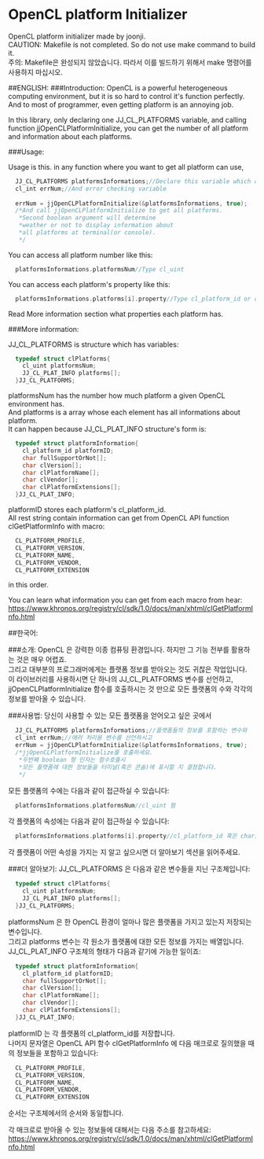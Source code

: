 # OpenCL platform Initializer
OpenCL platform initializer made by joonji.<br />
CAUTION: Makefile is not completed. So do not use make command to build it.<br />
주의: Makefile은 완성되지 않았습니다. 따라서 이를 빌드하기 위해서 make 명령어를 사용하지 마십시오.<br />

##ENGLISH:
###Introduction:
  OpenCL is a powerful heterogeneous computing environment, but it is so hard to control it's function perfectly.
  And to most of programmer, even getting platform is an annoying job.
  
  In this library, only declaring one JJ_CL_PLATFORMS variable, and calling function jjOpenCLPlatformInitialize,
  you can get the number of all platform and information about each platforms.

###Usage:
  
  Usage is this. in any function where you want to get all platform can use,
  
```c
  JJ_CL_PLATFORMS platformsInformations;//Declare this variable which contains platforms' information
  cl_int errNum;//And error checking variable
  
  errNum = jjOpenCLPlatformInitialize(&platformsInformations, true);
  /*And call jjOpenCLPlatformInitialize to get all platforms.
   *Second boolean argument will determine
   *weather or not to display information about
   *all platforms at terminal(or console).
   */
```
  
  You can access all platform number like this:
```c
  platformsInformations.platformsNum//Type cl_uint
```
  You can access each platform's property like this:
```c
  platformsInformations.platforms[i].property//Type cl_platform_id or char[]
```  
  Read More information section what properties each platform has.
  
###More information:
  
  JJ_CL_PLATFORMS is structure which has variables:
```c
  typedef struct clPlatforms{
  	cl_uint platformsNum;
  	JJ_CL_PLAT_INFO platforms[];
  }JJ_CL_PLATFORMS;
```
  platformsNum has the number how much platform a given OpenCL environment has.<br />
  And platforms is a array whose each element has all informations about platform.<br />
  It can happen because JJ_CL_PLAT_INFO structure's form is:
```c
  typedef struct platformInformation{
  	cl_platform_id platformID;
  	char fullSupportOrNot[];
  	char clVersion[];
  	char clPlatformName[];
  	char clVendor[];
  	char clPlatformExtensions[];
  }JJ_CL_PLAT_INFO;
```
  platformID stores each platform's cl_platform_id.<br />
  All rest string contain information can get from OpenCL API function clGetPlatformInfo with macro:
```c
  CL_PLATFORM_PROFILE,
  CL_PLATFORM_VERSION,
  CL_PLATFORM_NAME,
  CL_PLATFORM_VENDOR,
  CL_PLATFORM_EXTENSION
```
  in this order.
  
  You can learn what information you can get from each macro from hear: https://www.khronos.org/registry/cl/sdk/1.0/docs/man/xhtml/clGetPlatformInfo.html
  


##한국어:

###소개:
  OpenCL 은 강력한 이종 컴퓨팅 환경입니다. 하지만 그 기능 전부를 활용하는 것은 매우 어렵죠.<br />
  그리고 대부분의 프로그래머에게는 플랫폼 정보를 받아오는 것도 귀찮은 작업입니다.<br />
  이 라이브러리를 사용하시면 단 하나의 JJ_CL_PLATFORMS 변수를 선언하고, jjOpenCLPlatformInitialize 함수를 호출하시는 것 만으로 모든 플랫폼의 수와 각각의 정보를 받아올 수 있습니다.
  
###사용법:
  당신이 사용할 수 있는 모든 플랫폼을 얻어오고 싶은 곳에서
```c
  JJ_CL_PLATFORMS platformsInformations;//플랫폼들의 정보를 포함하는 변수와
  cl_int errNum;//에러 처리용 변수를 선언하시고
  errNum = jjOpenCLPlatformInitialize(&platformsInformations, true);
  /*jjOpenCLPlatformInitialize를 호출하세요.
   *두번째 boolean 형 인자는 함수호출시
   *모든 플랫폼에 대한 정보들을 터미널(혹은 콘솔)에 표시할 지 결정합니다.
   */
```
  모든 플랫폼의 수에는 다음과 같이 접근하실 수 있습니다:
```c
  platformsInformations.platformsNum//cl_uint 형
```
  각 플랫폼의 속성에는 다음과 같이 접근하실 수 있습니다:
```c
  platformsInformations.platforms[i].property//cl_platform_id 혹은 char[] 형
```
각 플랫폼이 어떤 속성을 가지는 지 알고 싶으시면 더 알아보기 섹션을 읽어주세요.

###더 알아보기:
  JJ_CL_PLATFORMS 은 다음과 같은 변수들을 지닌 구조체입니다:
```c  
  typedef struct clPlatforms{
  	cl_uint platformsNum;
  	JJ_CL_PLAT_INFO platforms[];
  }JJ_CL_PLATFORMS;
```
  platformsNum 은 한 OpenCL 환경이 얼마나 많은 플랫폼을 가지고 있는지 저장되는 변수입니다.<br />
  그리고 platforms 변수는 각 원소가 플랫폼에 대한 모든 정보를 가지는 배열입니다.<br />
  JJ_CL_PLAT_INFO 구조체의 형태가 다음과 같기에 가능한 일이죠:<br />
```c
  typedef struct platformInformation{
  	cl_platform_id platformID;
  	char fullSupportOrNot[];
  	char clVersion[];
  	char clPlatformName[];
  	char clVendor[];
  	char clPlatformExtensions[];
  }JJ_CL_PLAT_INFO;
```
  platformID 는 각 플랫폼의 cl_platform_id를 저장합니다.<br />
  나머지 문자열은 OpenCL API 함수 clGetPlatformInfo 에 다음 매크로로 질의했을 때의 정보들을 포함하고 있습니다:
```c
  CL_PLATFORM_PROFILE,
  CL_PLATFORM_VERSION,
  CL_PLATFORM_NAME,
  CL_PLATFORM_VENDOR,
  CL_PLATFORM_EXTENSION
```
  순서는 구조체에서의 순서와 동일합니다.
  
  각 매크로로 받아올 수 있는 정보들에 대해서는 다음 주소를 참고하세요: https://www.khronos.org/registry/cl/sdk/1.0/docs/man/xhtml/clGetPlatformInfo.html
